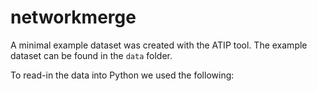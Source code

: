 # networkmerge

A minimal example dataset was created with the ATIP tool.
The example dataset can be found in the `data` folder.

To read-in the data into Python we used the following:
